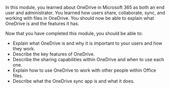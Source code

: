 In this module, you learned about OneDrive in Microsoft 365 as both an end user and administrator. You learned how users share, collaborate, sync, and working with files in OneDrive. You should now be able to explain what OneDrive is and the features it has.

Now that you have completed this module, you should be able to:

- Explain what OneDrive is and why it is important to your users and how they work.
- Describe the key features of OneDrive.
- Describe the sharing capabilities within OneDrive and when to use each one.
- Explain how to use OneDrive to work with other people within Office files.
- Describe what the OneDrive sync app is and what it does.
